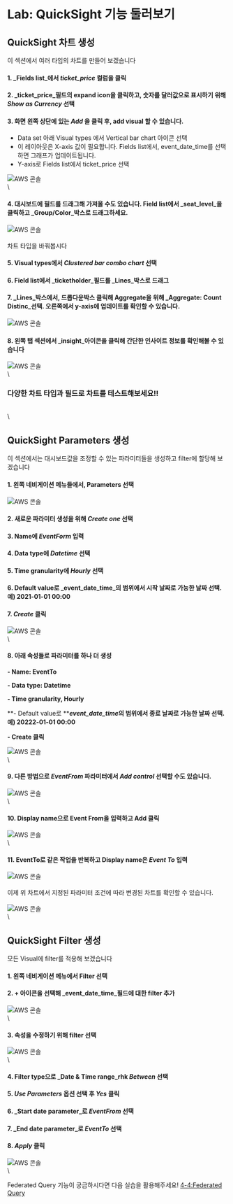 # Lab: QuickSight 기능 둘러보기

## QuickSight 차트 생성

이 섹션에서 여러 타입의 차트를 만들어 보겠습니다

#### 1. _Fields list_에서 _ticket\_price_ 컬럼을 클릭

#### 2. _ticket\_price_필드의 expand icon을 클릭하고, 숫자를 달러값으로 표시하기 위해 _Show as Currency_ 선택

#### 3. 화면 왼쪽 상단에 있는 _Add_ 을 클릭 후, add visual 할 수 있습니다.

* Data set 아래 Visual types 에서 Vertical bar chart 아이콘 선택
* 이 레이아웃은 X-axis 값이 필요합니다. Fields list에서, event\_date\_time를 선택하면 그래프가 업데이트됩니다.
* Y-axis로 Fields list에서 ticket\_price 선택

![AWS 콘솔](../images/qs-func/chart1.png)\
\


#### 4. 대시보드에 필드를 드래그해 가져올 수도 있습니다. Field list에서 _seat\_level_을 클릭하고 _Group/Color_박스로 드래그하세요.

![AWS 콘솔](../images/qs-func/chart2.png)\
\
차트 타입을 바꿔봅시다

#### 5. Visual types에서 _Clustered bar combo chart_ 선택

#### 6. Field list에서 _ticketholder_필드를 _Lines_박스로 드래그

#### 7. _Lines_박스에서, 드롭다운박스 클릭해 Aggregate을 위해 _Aggregate: Count Distinc_선택. 오른쪽에서 y-axis에 업데이트를 확인할 수 있습니다.

![AWS 콘솔](../images/qs-func/chart3.png)

#### 8. 왼쪽 탭 섹션에서 _insight_아이콘을 클릭해 간단한 인사이트 정보를 확인해볼 수 있습니다

![AWS 콘솔](../images/qs-func/chart4.png)\
\


### 다양한 차트 타입과 필드로 차트를 테스트해보세요!!

\
\


## QuickSight Parameters 생성

이 섹션에서는 대시보드값을 조정할 수 있는 파라미터들을 생성하고 filter에 할당해 보겠습니다

#### 1. 왼쪽 네비게이션 메뉴들에서, Parameters 선택

![AWS 콘솔](../images/qs-func/parameter1.png)

#### 2. 새로운 파라미터 생성을 위해 _Create one_ 선택

#### 3. Name에 _EventForm_ 입력

#### 4. Data type에 _Datetime_ 선택

#### 5. Time granularity에 _Hourly_ 선택

#### 6. Default value로 _event\_date\_time_의 범위에서 시작 날짜로 가능한 날짜 선택. 예) 2021-01-01 00:00

#### 7. _Create_ 클릭

![AWS 콘솔](../images/qs-func/parameter2.png)\
\


#### 8. 아래 속성들로 파라미터를 하나 더 생성

**- Name: EventTo**

**- Data type: Datetime**

**- Time granularity, Hourly**

**- Default value로 **_**event\_date\_time**_**의 범위에서 종료 날짜로 가능한 날짜 선택. 예) 20222-01-01 00:00**

**- Create 클릭**

![AWS 콘솔](../images/qs-func/parameter3.png)\
\


#### 9. 다른 방법으로 _EventFrom_ 파라미터에서 _Add control_ 선택할 수도 있습니다.

![AWS 콘솔](../images/qs-func/parameter4.png)\
\


#### 10. Display name으로 Event From을 입력하고 Add 클릭

![AWS 콘솔](../images/qs-func/parameter5.png)\
\


#### 11. EventTo로 같은 작업을 반복하고 Display name은 _Event To_ 입력

![AWS 콘솔](../images/qs-func/parameter6.png)\
\
이제 위 차트에서 지정된 파라미터 조건에 따라 변경된 차트를 확인할 수 있습니다.\
\
![AWS 콘솔](../images/qs-func/parameter7.png)\
\


## QuickSight Filter 생성

모든 Visual에 filter를 적용해 보겠습니다

#### 1. 왼쪽 네비게이션 메뉴에서 Filter 선택

#### 2. + 아이콘을 선택해 _event\_date\_time_필드에 대한 filter 추가

![AWS 콘솔](../images/qs-func/filter1.png)\
\


#### 3. 속성을 수정하기 위해 filter 선택

![AWS 콘솔](../images/qs-func/filter2.png)\
\


#### 4. Filter type으로 _Date & Time range_rhk _Between_ 선택

#### 5. _Use Parameters_ 옵션 선택 후 _Yes_ 클릭

#### 6. _Start date parameter_로 _EventFrom_ 선택

#### 7. _End date parameter_로 _EventTo_ 선택

#### 8. _Apply_ 클릭

![AWS 콘솔](../images/qs-func/filter3.png)\
\


Federated Query 기능이 궁금하시다면 다음 실습을 활용해주세요! [4-4:Federated Query](4-4AthenaFederatedQuery.md)

